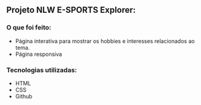 ## Projeto NLW E-SPORTS Explorer:

<h3>O que foi feito:</h3>

+ Página interativa para mostrar os hobbies e interesses relacionados ao tema.
+ Página responsiva
  
<h3>Tecnologias utilizadas:</h3>

+ HTML
+ CSS
+ Github
